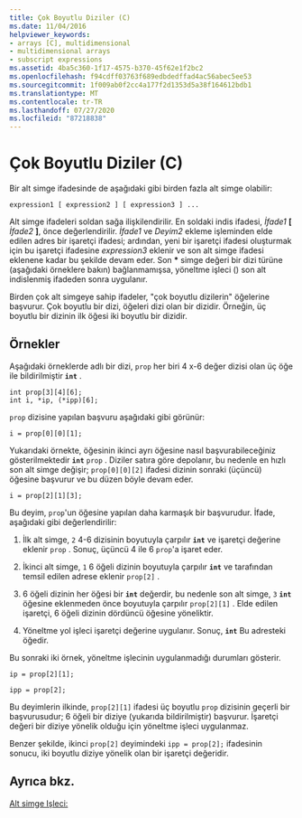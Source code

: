 ```yaml
---
title: Çok Boyutlu Diziler (C)
ms.date: 11/04/2016
helpviewer_keywords:
- arrays [C], multidimensional
- multidimensional arrays
- subscript expressions
ms.assetid: 4ba5c360-1f17-4575-b370-45f62e1f2bc2
ms.openlocfilehash: f94cdff03763f689edbdedffad4ac56abec5ee53
ms.sourcegitcommit: 1f009ab0f2cc4a177f2d1353d5a38f164612bdb1
ms.translationtype: MT
ms.contentlocale: tr-TR
ms.lasthandoff: 07/27/2020
ms.locfileid: "87218838"
---
```

# <a name="multidimensional-arrays-c"></a>Çok Boyutlu Diziler (C)

Bir alt simge ifadesinde de aşağıdaki gibi birden fazla alt simge olabilir:

```
expression1 [ expression2 ] [ expression3 ] ...
```

Alt simge ifadeleri soldan sağa ilişkilendirilir. En soldaki indis ifadesi, *İfade1* **[** *İfade2* **]**, önce değerlendirilir. *İfade1* ve *Deyim2* ekleme işleminden elde edilen adres bir işaretçi ifadesi; ardından, yeni bir işaretçi ifadesi oluşturmak için bu işaretçi ifadesine *expression3* eklenir ve son alt simge ifadesi eklenene kadar bu şekilde devam eder. Son <strong>\*</strong> simge değeri bir dizi türüne (aşağıdaki örneklere bakın) bağlanmamışsa, yöneltme işleci () son alt indislenmiş ifadeden sonra uygulanır.

Birden çok alt simgeye sahip ifadeler, "çok boyutlu dizilerin" öğelerine başvurur. Çok boyutlu bir dizi, öğeleri dizi olan bir dizidir. Örneğin, üç boyutlu bir dizinin ilk öğesi iki boyutlu bir dizidir.

## <a name="examples"></a>Örnekler

Aşağıdaki örneklerde adlı bir dizi, `prop` her biri 4 x-6 değer dizisi olan üç öğe ile bildirilmiştir **`int`** .

```
int prop[3][4][6];
int i, *ip, (*ipp)[6];
```

`prop` dizisine yapılan başvuru aşağıdaki gibi görünür:

```
i = prop[0][0][1];
```

Yukarıdaki örnekte, öğesinin ikinci ayrı öğesine nasıl başvurabileceğiniz gösterilmektedir **`int`** `prop` . Diziler satıra göre depolanır, bu nedenle en hızlı son alt simge değişir; `prop[0][0][2]` ifadesi dizinin sonraki (üçüncü) öğesine başvurur ve bu düzen böyle devam eder.

```
i = prop[2][1][3];
```

Bu deyim, `prop`'un öğesine yapılan daha karmaşık bir başvurudur. İfade, aşağıdaki gibi değerlendirilir:

1. İlk alt simge, `2` 4-6 dizisinin boyutuyla çarpılır **`int`** ve işaretçi değerine eklenir `prop` . Sonuç, üçüncü 4 ile 6 `prop`'a işaret eder.

1. İkinci alt simge, `1` 6 öğeli dizinin boyutuyla çarpılır **`int`** ve tarafından temsil edilen adrese eklenir `prop[2]` .

1. 6 öğeli dizinin her öğesi bir **`int`** değerdir, bu nedenle son alt simge, `3` **`int`** öğesine eklenmeden önce boyutuyla çarpılır `prop[2][1]` . Elde edilen işaretçi, 6 öğeli dizinin dördüncü öğesine yöneliktir.

1. Yöneltme yol işleci işaretçi değerine uygulanır. Sonuç, **`int`** Bu adresteki öğedir.

Bu sonraki iki örnek, yöneltme işlecinin uygulanmadığı durumları gösterir.

```
ip = prop[2][1];

ipp = prop[2];
```

Bu deyimlerin ilkinde, `prop[2][1]` ifadesi üç boyutlu `prop` dizisinin geçerli bir başvurusudur; 6 öğeli bir diziye (yukarıda bildirilmiştir) başvurur. İşaretçi değeri bir diziye yönelik olduğu için yöneltme işleci uygulanmaz.

Benzer şekilde, ikinci `prop[2]` deyimindeki `ipp = prop[2];` ifadesinin sonucu, iki boyutlu diziye yönelik olan bir işaretçi değeridir.

## <a name="see-also"></a>Ayrıca bkz.

[Alt simge Işleci:](../cpp/subscript-operator.md)
